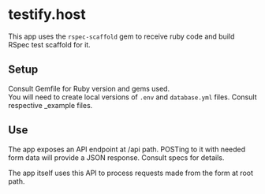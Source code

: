 # testify.host
This app uses the `rspec-scaffold` gem to receive ruby code and build RSpec test scaffold for it.

## Setup

Consult Gemfile for Ruby version and gems used.  
You will need to create local versions of `.env` and `database.yml` files. Consult respective \_example files.  

## Use

The app exposes an API endpoint at /api path.
POSTing to it with needed form data will provide a JSON response. Consult specs for details.

The app itself uses this API to process requests made from the form at root path.  
